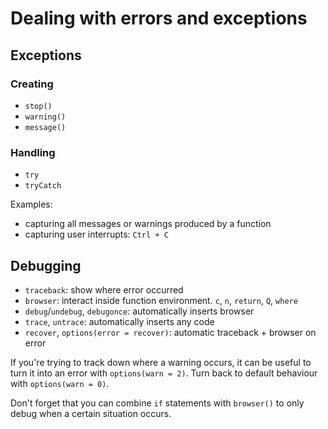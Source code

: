 # Dealing with errors and exceptions

## Exceptions

### Creating

  * `stop()`
  * `warning()`
  * `message()`
  
### Handling

  * `try`
  * `tryCatch`

Examples:

  * capturing all messages or warnings produced by a function
  * capturing user interrupts: `Ctrl + C`

## Debugging

* `traceback`: show where error occurred
* `browser`: interact inside function environment.  `c`, `n`, `return`, `Q`, `where`
* `debug`/`undebug`, `debugonce`: automatically inserts browser
* `trace`, `untrace`: automatically inserts any code
* `recover`, `options(error = recover)`: automatic traceback + browser on error

If you're trying to track down where a warning occurs, it can be useful to turn it into an error with `options(warn = 2)`.  Turn back to default behaviour with `options(warn = 0)`.

Don't forget that you can combine `if` statements with `browser()` to only debug when a certain situation occurs.